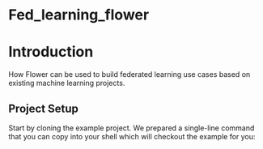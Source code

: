 # Fed_learning_flower


<h1>Introduction</h1>
How Flower can be used to build federated learning use cases based on existing machine learning projects.

<h2>Project Setup</h2>
Start by cloning the example project. We prepared a single-line command that you can copy into your shell which will checkout the example for you:
